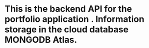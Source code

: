 # This is the backend API for the portfolio application . Information storage in the cloud database MONGODB Atlas.